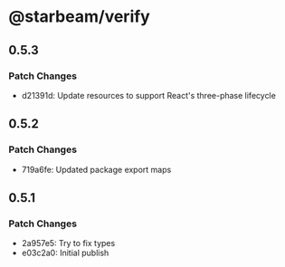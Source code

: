 # @starbeam/verify

## 0.5.3

### Patch Changes

- d21391d: Update resources to support React's three-phase lifecycle

## 0.5.2

### Patch Changes

- 719a6fe: Updated package export maps

## 0.5.1

### Patch Changes

- 2a957e5: Try to fix types
- e03c2a0: Initial publish
